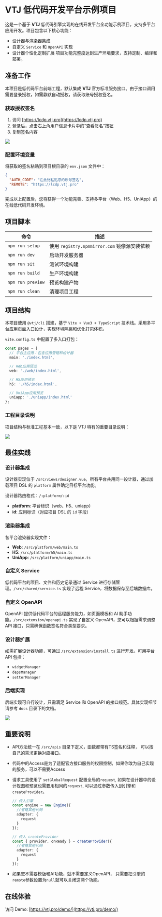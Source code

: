 # VTJ 低代码开发平台示例项目

这是一个基于 **VTJ** 低代码引擎实现的在线开发平台全功能示例项目，支持多平台应用开发。项目包含以下核心功能：

- 设计器与渲染器集成
- 自定义 `Service` 和 `OpenAPI` 实现
- 设计器个性化定制扩展
  项目功能完整度达到生产环境要求，支持定制、编译和部署。

## 准备工作

本项目是低代码平台前端工程，默认集成 **VTJ** 官方标准服务接口。由于接口调用需要登录授权，如需静默自动授权，请获取账号授权签名。

### 获取授权签名

1. 访问 [https://lcdp.vtj.pro](https://lcdp.vtj.pro)
2. 登录后，点击右上角用户信息卡片中的"查看签名"按钮
3. 复制签名内容

![](./assets/1.png)

### 配置环境变量

将获取的签名粘贴到项目根目录的 `env.json` 文件中：

```json
{
  "AUTH_CODE": "在此处粘贴您的账号签名",
  "REMOTE": "https://lcdp.vtj.pro"
}
```

完成以上配置后，您将获得一个功能完善、支持多平台（Web、H5、UniApp）的在线低代码开发环境。

## 项目脚本

| 命令              | 描述                                         |
| ----------------- | -------------------------------------------- |
| `npm run setup`   | 使用 `registry.npmmirror.com` 镜像源安装依赖 |
| `npm run dev`     | 启动开发服务器                               |
| `npm run sit`     | 测试环境构建                                 |
| `npm run build`   | 生产环境构建                                 |
| `npm run preview` | 预览构建产物                                 |
| `npm run clean`   | 清理项目工程                                 |

## 项目结构

本项目使用 `@vtj/cli` 搭建，基于 `Vite + Vue3 + TypeScript` 技术栈。采用多平台应用页面入口设计，实现环境隔离和优化打包体积。

`vite.config.ts` 中配置了多入口打包：

```typescript
const pages = {
  // 平台主应用：包含应用管理和设计器
  main: './index.html',

  // Web应用预览
  web: './web/index.html',

  // H5应用预览
  h5: './h5/index.html',

  // UniApp应用预览
  uniapp: './uniapp/index.html'
};
```

### 工程目录说明

项目结构与标准工程基本一致，以下是 VTJ 特有的重要目录说明：

![](./assets/2.png)

## 最佳实践

### 设计器集成

设计器实现位于 `/src/views/designer.vue`，所有平台共用同一设计器，通过加载项目 DSL 的 `platform` 属性确定目标平台功能。

设计器路由格式：`/:platform/:id`

- **platform**: 平台标识（web、h5、uniapp）
- **id**: 应用标识（对应项目 DSL 的 `id` 字段）

### 渲染器集成

各平台渲染器实现文件：

- **Web**: `/src/platform/web/main.ts`
- **H5**: `/src/platform/h5/main.ts`
- **UniApp**: `/src/platform/uniapp/main.ts`

### 自定义 Service

低代码平台的项目、文件和历史记录通过 Service 进行存储管理。`/src/shared/service.ts` 实现了远程 Service，将数据保存至后端数据库。

### 自定义 OpenAPI

OpenAPI 提供低代码平台的远程服务能力，如页面模板和 AI 助手功能。`/src/extension/openapi.ts` 实现了自定义 OpenAPI，您可以根据需求调整 API 接口，只需确保函数签名符合类型要求。

### 设计器扩展

如需扩展设计器功能，可通过 `/src/extension/install.ts` 进行开发。可用平台 API 包括：

- `widgetManager`
- `depsManager`
- `setterManager`

### 后端实现

后端实现可自行设计，只需满足 Service 和 OpenAPI 的接口规范。具体实现细节请参考 `docs` 目录下的文档。

![](./assets/3.png)

## 重要说明

- API方法统一在 `/src/apis` 目录下定义，函数都带有TS签名和注释， 可以按自己的需求更换对应接口。

- 代码中的Access是为了适配官方接口服务的权限控制，如果你改为自己实现的服务，可以不需要Access
- 请求工具使用了 `setGlobalRequest` 配置全局的`request`, 如果在设计器中的设计视图和预览也需要用相同的`request`, 可以通过参数传入到引擎和`createProvider`。

  ```ts
  // 传入引擎
  const engine = new Engine({
    //省略其他代码
    adapter: {
      request
    }
  });

  // 传入 createProvider
  const { provider, onReady } = createProvider({
    //省略其他代码
    adapter: {
      request
    }
  });
  ```

- 如果您不需要模版和AI功能，就不需要定义OpenAPI， 只需要把引擎的`remote`参数设置为`null`就可以关闭这两个功能。

## 在线体验

访问 Demo: [https://vtj.pro/demo/](https://vtj.pro/demo/)
